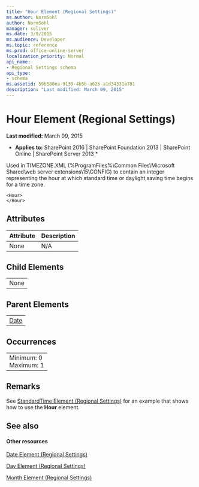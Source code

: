 ```yaml
---
title: "Hour Element (Regional Settings)"
ms.author: NormSohl
author: NormSohl
manager: soliver
ms.date: 3/9/2015
ms.audience: Developer
ms.topic: reference
ms.prod: office-online-server
localization_priority: Normal
api_name:
- Regional Settings schema
api_type:
- schema
ms.assetid: 59b580ea-9139-4b5b-a62b-a1d34331a781
description: "Last modified: March 09, 2015"
---
```


# Hour Element (Regional Settings)

 **Last modified:** March 09, 2015 
  
 * **Applies to:** SharePoint 2016 | SharePoint Foundation 2013 | SharePoint Online | SharePoint Server 2013 * 
  
Used in TIMEZONE.XML (%ProgramFiles%\Common Files\Microsoft Shared\web server extensions\15\CONFIG) to contain an integer representing the hour at which standard time or daylight saving time begins for a time zone.
  
```
<Hour>
</Hour>
```

## Attributes

|**Attribute**|**Description**|
|:-----|:-----|
|None  <br/> |N/A  <br/> |
   
## Child Elements

||
|:-----|
|None |
   
## Parent Elements

||
|:-----|
|[Date](date-element-regional-settings.md)|
   
## Occurrences

||
|:-----|
|Minimum: 0  <br/> Maximum: 1  <br/> |
   
## Remarks

See [StandardTime Element (Regional Settings)](standardtime-element-regional-settings.md) for an example that shows how to use the **Hour** element. 
  
## See also

#### Other resources

[Date Element (Regional Settings)](date-element-regional-settings.md)
  
[Day Element (Regional Settings)](day-element-regional-settings.md)
  
[Month Element (Regional Settings)](month-element-regional-settings.md)

